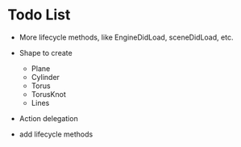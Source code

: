 Todo List
============

- More lifecycle methods, like EngineDidLoad, sceneDidLoad, etc.
- Shape to create
	- Plane
	- Cylinder
	- Torus
	- TorusKnot
	- Lines

- Action delegation
- add lifecycle methods
